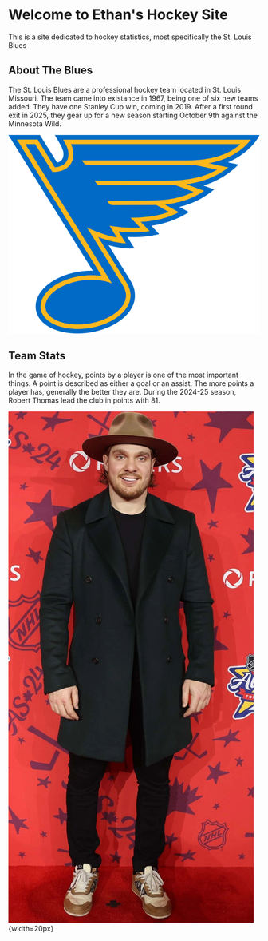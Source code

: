 # Welcome to Ethan's Hockey Site
 This is a site dedicated to hockey statistics, most specifically the St. Louis Blues

## About The Blues
The St. Louis Blues are a professional hockey team located in St. Louis Missouri. The team came into existance in 1967, being one of six new teams added. They have one Stanley Cup win, coming in 2019. After a first round exit in 2025, they gear up for a new season starting October 9th against the Minnesota Wild.

![St. Louis Blues Logo](images/St._Louis_Blues_logo.svg)

## Team Stats
In the game of hockey, points by a player is one of the most important things. A point is described as either a goal or an assist. The more points a player has, generally the better they are. During the 2024-25 season, Robert Thomas lead the club in points with 81.

![Robert Thomas](images/Robert_Thomas.png){width=20px}